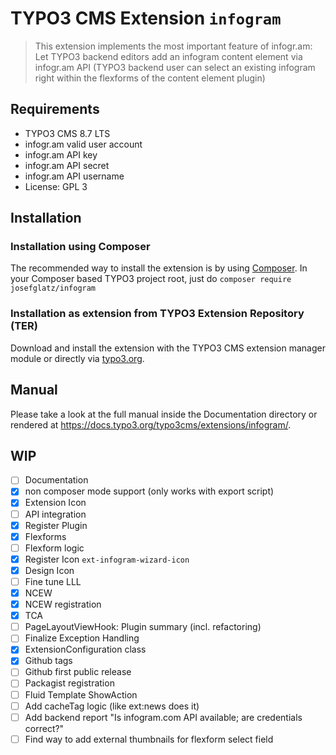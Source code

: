 # TYPO3 CMS Extension `infogram`

> This extension implements the most important feature of infogr.am: Let TYPO3 backend editors add an infogram content element via infogr.am API (TYPO3 backend user can select an existing infogram right within the flexforms of the content element plugin)

## Requirements

- TYPO3 CMS 8.7 LTS
- infogr.am valid user account
- infogr.am API key
- infogr.am API secret
- infogr.am API username
- License: GPL 3

## Installation

### Installation using Composer

The recommended way to install the extension is by using [Composer](https://getcomposer.org/). In your Composer based TYPO3 project root, just do `composer require josefglatz/infogram`

### Installation as extension from TYPO3 Extension Repository (TER)

Download and install the extension with the TYPO3 CMS extension manager module or directly via [typo3.org](https://typo3.org/extensions/repository/view/infogram).

## Manual

Please take a look at the full manual inside the Documentation directory or rendered at https://docs.typo3.org/typo3cms/extensions/infogram/.

## WIP

- [ ] Documentation
- [x] non composer mode support (only works with export script)
- [x] Extension Icon
- [ ] API integration
- [x] Register Plugin
- [x] Flexforms
- [ ] Flexform logic
- [x] Register Icon `ext-infogram-wizard-icon`
- [x] Design Icon
- [ ] Fine tune LLL
- [x] NCEW
- [x] NCEW registration
- [x] TCA
- [ ] PageLayoutViewHook: Plugin summary (incl. refactoring)
- [ ] Finalize Exception Handling
- [x] ExtensionConfiguration class
- [x] Github tags
- [ ] Github first public release
- [ ] Packagist registration
- [ ] Fluid Template ShowAction
- [ ] Add cacheTag logic (like ext:news does it)
- [ ] Add backend report "Is infogram.com API available; are credentials correct?"
- [ ] Find way to add external thumbnails for flexform select field
